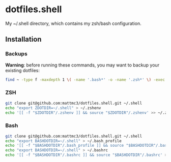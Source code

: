 # dotfiles.shell

My ~/.shell directory, which contains my zsh/bash configuration.

## Installation

### Backups

**Warning**: before running these commands, you may want to backup your existing dotfiles:

```bash
find ~ -type f -maxdepth 1 \( -name '.bash*' -o -name '.zsh*' \) -exec cp {} {}.bak \;
```

### ZSH

```zsh
git clone git@github.com:mattmc3/dotfiles.shell.git ~/.shell
echo "export ZDOTDIR=~/.shell" > ~/.zshenv
echo '[[ -f "$ZDOTDIR"/.zshenv ]] && source "$ZDOTDIR"/.zshenv' >> ~/.zshenv
```

### Bash

```bash
git clone git@github.com:mattmc3/dotfiles.shell.git ~/.shell
echo "export BASHDOTDIR=~/.shell" > ~/.bash_profile
echo '[[ -f "$BASHDOTDIR"/.bash_profile ]] && source "$BASHDOTDIR"/.bash_profile' >> ~/.bash_profile
echo "export BASHDOTDIR=~/.shell" > ~/.bashrc
echo '[[ -f "$BASHDOTDIR"/.bashrc ]] && source "$BASHDOTDIR"/.bashrc' >> ~/.bashrc
```

